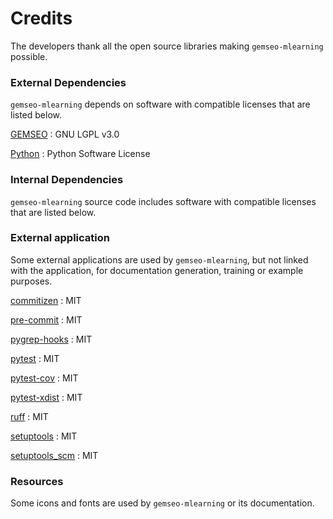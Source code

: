 <!--
Copyright 2021 IRT Saint Exupéry, https://www.irt-saintexupery.com

This work is licensed under the Creative Commons Attribution-ShareAlike 4.0
International License. To view a copy of this license, visit
http://creativecommons.org/licenses/by-sa/4.0/ or send a letter to Creative
Commons, PO Box 1866, Mountain View, CA 94042, USA.
-->

# Credits

The developers thank all the open source libraries making
`gemseo-mlearning` possible.

### External Dependencies

`gemseo-mlearning` depends on software with compatible
licenses that are listed below.

[GEMSEO](http://gemseo.org/)
: GNU LGPL v3.0

[Python](http://python.org/)
: Python Software License

### Internal Dependencies

`gemseo-mlearning` source code includes software with
compatible licenses that are listed below.

### External application

Some external applications are used by `gemseo-mlearning`,
but not linked with the application,
for documentation generation,
training or example purposes.

[commitizen](https://commitizen-tools.github.io/commitizen/)
: MIT

[pre-commit](https://pre-commit.com)
: MIT

[pygrep-hooks](https://github.com/pre-commit/pygrep-hooks)
: MIT

[pytest](https://pytest.org)
: MIT

[pytest-cov](https://pytest-cov.readthedocs.io)
: MIT

[pytest-xdist](https://github.com/pytest-dev/pytest-xdist)
: MIT

[ruff](https://docs.astral.sh/ruff/)
: MIT

[setuptools](https://setuptools.readthedocs.io/)
: MIT

[setuptools_scm](https://github.com/pypa/setuptools_scm/)
: MIT

### Resources

Some icons and fonts are used by `gemseo-mlearning` or its documentation.

